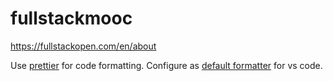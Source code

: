 # fullstackmooc

https://fullstackopen.com/en/about

Use [prettier](https://prettier.io/docs/en/configuration.html) for code formatting.
Configure as [default formatter](<(https://www.codereadability.com/automated-code-formatting-with-prettier/)>) for vs code.
